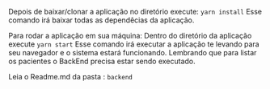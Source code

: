 Depois de baixar/clonar a aplicação no diretório execute:
`yarn install` Esse comando irá baixar todas as dependêcias da aplicação.

Para rodar a aplicação em sua máquina:
Dentro do diretório da aplicação execute `yarn start` Esse comando irá executar a aplicação te levando para seu navegador e o sistema estará funcionando. Lembrando que para listar os pacientes o BackEnd precisa estar sendo executado.

Leia o Readme.md da pasta : `backend` 